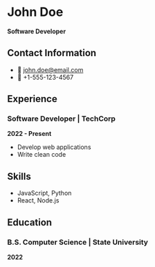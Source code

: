 # John Doe
**Software Developer**

## Contact Information
- 📧 john.doe@email.com
- 📱 +1-555-123-4567

## Experience

### Software Developer | TechCorp
**2022 - Present**
- Develop web applications
- Write clean code

## Skills
- JavaScript, Python
- React, Node.js

## Education

### B.S. Computer Science | State University
**2022**
